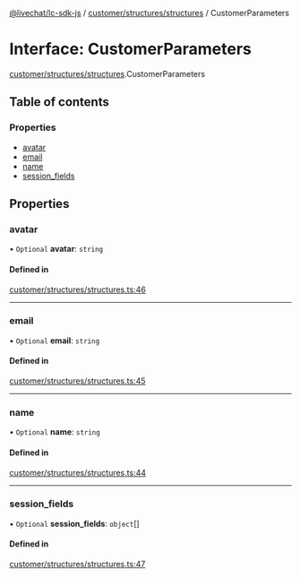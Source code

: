 [@livechat/lc-sdk-js](../README.md) / [customer/structures/structures](../modules/customer_structures_structures.md) / CustomerParameters

# Interface: CustomerParameters

[customer/structures/structures](../modules/customer_structures_structures.md).CustomerParameters

## Table of contents

### Properties

- [avatar](customer_structures_structures.CustomerParameters.md#avatar)
- [email](customer_structures_structures.CustomerParameters.md#email)
- [name](customer_structures_structures.CustomerParameters.md#name)
- [session\_fields](customer_structures_structures.CustomerParameters.md#session_fields)

## Properties

### avatar

• `Optional` **avatar**: `string`

#### Defined in

[customer/structures/structures.ts:46](https://github.com/livechat/lc-sdk-js/blob/d267eeb/src/customer/structures/structures.ts#L46)

___

### email

• `Optional` **email**: `string`

#### Defined in

[customer/structures/structures.ts:45](https://github.com/livechat/lc-sdk-js/blob/d267eeb/src/customer/structures/structures.ts#L45)

___

### name

• `Optional` **name**: `string`

#### Defined in

[customer/structures/structures.ts:44](https://github.com/livechat/lc-sdk-js/blob/d267eeb/src/customer/structures/structures.ts#L44)

___

### session\_fields

• `Optional` **session\_fields**: `object`[]

#### Defined in

[customer/structures/structures.ts:47](https://github.com/livechat/lc-sdk-js/blob/d267eeb/src/customer/structures/structures.ts#L47)

